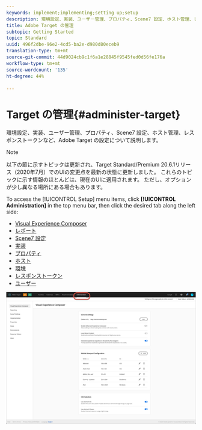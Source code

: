 ```yaml
---
keywords: implement;implementing;setting up;setup
description: 環境設定、実装、ユーザー管理、プロパティ、Scene7 設定、ホスト管理、レスポンストークンなど、Adobe Target の設定について説明します。
title: Adobe Target の管理
subtopic: Getting Started
topic: Standard
uuid: 496f2dbe-96e2-4cd5-ba2e-d980d80eceb9
translation-type: tm+mt
source-git-commit: 44d9024cb9c1f6a1e28845f9545fed0d56fe176a
workflow-type: tm+mt
source-wordcount: '135'
ht-degree: 44%

---
```



# Target の管理{#administer-target}

環境設定、実装、ユーザー管理、プロパティ、Scene7 設定、ホスト管理、レスポンストークンなど、Adobe Target の設定について説明します。

>[!NOTE]
>
>以下の節に示すトピックは更新され、Target Standard/Premium 20.6.1リリース（2020年7月）でのUIの変更点を最新の状態に更新しました。 これらのトピックに示す情報のほとんどは、現在のUIに適用されます。 ただし、オプションが少し異なる場所にある場合もあります。

To access the [!UICONTROL Setup] menu items, click **[!UICONTROL Administration]** in the top menu bar, then click the desired tab along the left side:

* [Visual Experience Composer](/help/administrating-target/visual-experience-composer-set-up.md)
* [レポート](/help/administrating-target/reporting.md)
* [Scene7 設定](/help/administrating-target/scene7-settings.md)
* [実装](/help/c-implementing-target/implementing-target.md)
* [プロパティ](/help/administrating-target/c-user-management/property-channel/property-channel.md)
* [ホスト](/help/administrating-target/hosts.md)
* [環境](/help/administrating-target/environments.md)
* [レスポンストークン](/help/administrating-target/response-tokens.md)
* [ユーザー](/help/administrating-target/c-user-management/user-management.md)

![Adobe Target管理メニュー](/help/administrating-target/assets/administration.png)